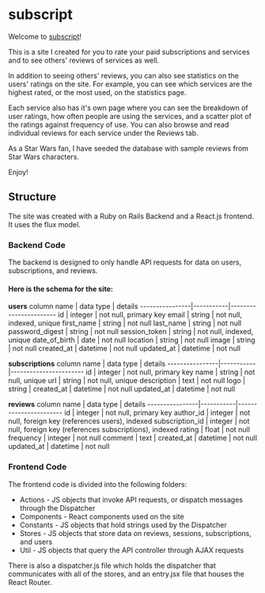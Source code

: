 # subscript

Welcome to [subscript](www.pardhaponugoti.com)!  

This is a site I created for you to rate your paid subscriptions and services
and to see others' reviews of services as well.

In addition to seeing others' reviews, you can also see statistics on the users'
ratings on the site. For example, you can see which services are the highest rated,
or the most used, on the statistics page.

Each service also has it's own page where you can see the breakdown of user ratings,
how often people are using the services, and a scatter plot of the ratings against
frequency of use.  You can also browse and read individual reviews for each service
under the Reviews tab.

As a Star Wars fan, I have seeded the database with sample reviews from Star Wars characters.

Enjoy!  

## Structure

The site was created with a Ruby on Rails Backend and a React.js frontend.  It uses the
flux model.

### Backend Code

The backend is designed to only handle API requests for data on users, subscriptions, and reviews.

#### Here is the schema for the site:

**users**
column name     | data type | details
----------------|-----------|-----------------------
id              | integer   | not null, primary key
email           | string    | not null, indexed, unique
first_name      | string    | not null
last_name       | string    | not null
password_digest | string    | not null
session_token   | string    | not null, indexed, unique
date_of_birth   | date      | not null
location        | string    | not null
image           | string    | not null
created_at      | datetime  | not null
updated_at      | datetime  | not null

**subscriptions**
column name     | data type | details
----------------|-----------|-----------------------
id              | integer   | not null, primary key
name            | string    | not null, unique
url             | string    | not null, unique
description     | text      | not null
logo            | string    |
created_at      | datetime  | not null
updated_at      | datetime  | not null

**reviews**
column name     | data type | details
----------------|-----------|-----------------------
id              | integer   | not null, primary key
author_id       | integer   | not null, foreign key (references users), indexed
subscription_id | integer   | not null, foreign key (references subscriptions), indexed
rating          | float     | not null
frequency       | integer   | not null
comment         | text      |
created_at      | datetime  | not null
updated_at      | datetime  | not null


### Frontend Code

The frontend code is divided into the following folders:

* Actions - JS objects that invoke API requests, or dispatch messages through the Dispatcher
* Components - React components used on the site
* Constants - JS objects that hold strings used by the Dispatcher
* Stores - JS objects that store data on reviews, sessions, subscriptions, and users
* Util - JS objects that query the API controller through AJAX requests

There is also a dispatcher.js file which holds the dispatcher that communicates
with all of the stores, and an entry.jsx file that houses the React Router.
